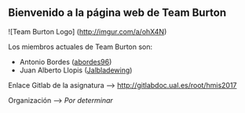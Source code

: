 ## Bienvenido a la página web de Team Burton

![Team Burton Logo] (http://imgur.com/a/ohX4N)

Los miembros actuales de Team Burton son:
* Antonio Bordes ([abordes96](https://abordes96.github.io/hmis-repo01/)) 
* Juan Alberto Llopis ([Jalbladewing](https://jalbladewing.github.io/hmis-repo01/))

Enlace Gitlab de la asignatura --> http://gitlabdoc.ual.es/root/hmis2017

Organización --> *Por determinar*


